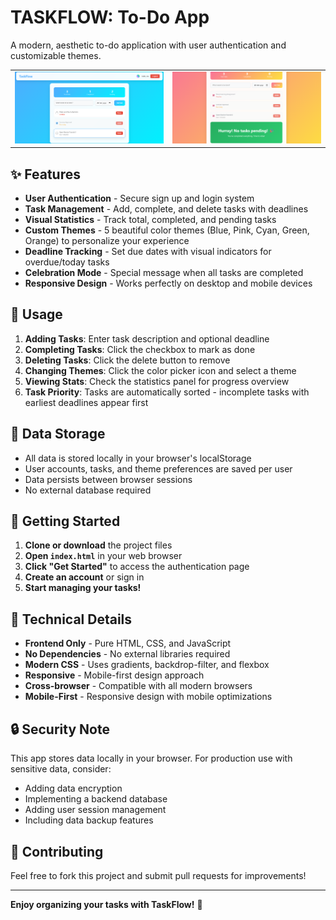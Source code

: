 # TASKFLOW: To-Do App

A modern, aesthetic to-do application with user authentication and customizable themes.

<table>
  <tr>
    <td><img src="app 1.png" alt="Work Experience" width="100%"></td>
    <td><img src="app 2.png" alt="Summary Generation" width="100%"></td>
  </tr>
</table>

## ✨ Features

- **User Authentication** - Secure sign up and login system
- **Task Management** - Add, complete, and delete tasks with deadlines
- **Visual Statistics** - Track total, completed, and pending tasks
- **Custom Themes** - 5 beautiful color themes (Blue, Pink, Cyan, Green, Orange) to personalize your experience
- **Deadline Tracking** - Set due dates with visual indicators for overdue/today tasks
- **Celebration Mode** - Special message when all tasks are completed
- **Responsive Design** - Works perfectly on desktop and mobile devices

## 🎯 Usage

1. **Adding Tasks**: Enter task description and optional deadline
2. **Completing Tasks**: Click the checkbox to mark as done
3. **Deleting Tasks**: Click the delete button to remove
4. **Changing Themes**: Click the color picker icon and select a theme
5. **Viewing Stats**: Check the statistics panel for progress overview
6. **Task Priority**: Tasks are automatically sorted - incomplete tasks with earliest deadlines appear first

## 💾 Data Storage

- All data is stored locally in your browser's localStorage
- User accounts, tasks, and theme preferences are saved per user
- Data persists between browser sessions
- No external database required

## 🚀 Getting Started

1. **Clone or download** the project files
2. **Open `index.html`** in your web browser
3. **Click "Get Started"** to access the authentication page
4. **Create an account** or sign in
5. **Start managing your tasks!**

## 🔧 Technical Details

- **Frontend Only** - Pure HTML, CSS, and JavaScript
- **No Dependencies** - No external libraries required
- **Modern CSS** - Uses gradients, backdrop-filter, and flexbox
- **Responsive** - Mobile-first design approach
- **Cross-browser** - Compatible with all modern browsers
- **Mobile-First** - Responsive design with mobile optimizations

## 🔒 Security Note

This app stores data locally in your browser. For production use with sensitive data, consider:
- Adding data encryption
- Implementing a backend database
- Adding user session management
- Including data backup features

## 🤝 Contributing

Feel free to fork this project and submit pull requests for improvements!

---

**Enjoy organizing your tasks with TaskFlow!** 🎉
